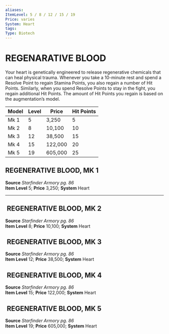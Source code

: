 ```yaml
---
aliases: 
ItemLevel: 5 / 8 / 12 / 15 / 19
Price: varies 
System: Heart
tags: 
Type: Biotech
---
```

# REGENARATIVE BLOOD
Your heart is genetically engineered to release regenerative chemicals that can heal physical trauma. Whenever you take a 10-minute rest and spend a Resolve Point to regain Stamina Points, you also regain a number of Hit Points. Similarly, when you spend Resolve Points to stay in the fight, you regain additional Hit Points. The amount of Hit Points you regain is based on the augmentation’s model.

| Model | Level | Price   | Hit Points |
|-------|-------|---------|------------|
| Mk 1  | 5     | 3,250   | 5          |
| Mk 2  | 8     | 10,100  | 10         |
| Mk 3  | 12    | 38,500  | 15         |
| Mk 4  | 15    | 122,000 | 20         |
| Mk 5  | 19    | 605,000 | 25         |


## REGENERATIVE BLOOD, MK 1

**Source** _Starfinder Armory pg. 86_  
**Item Level** 5; **Price** 3,250; **System** Heart  
  

---

##  REGENERATIVE BLOOD, MK 2

**Source** _Starfinder Armory pg. 86_  
**Item Level** 8; **Price** 10,100; **System** Heart  
  

##  REGENERATIVE BLOOD, MK 3

**Source** _Starfinder Armory pg. 86_  
**Item Level** 12; **Price** 38,500; **System** Heart  
  

##  REGENERATIVE BLOOD, MK 4

**Source** _Starfinder Armory pg. 86_  
**Item Level** 15; **Price** 122,000; **System** Heart  
  

##  REGENERATIVE BLOOD, MK 5

**Source** _Starfinder Armory pg. 86_  
**Item Level** 19; **Price** 605,000; **System** Heart